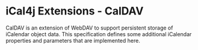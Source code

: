 # iCal4j Extensions - CalDAV

CalDAV is an extension of WebDAV to support persistent storage of iCalendar object data. This specification
defines some additional iCalendar properties and parameters that are implemented here.

